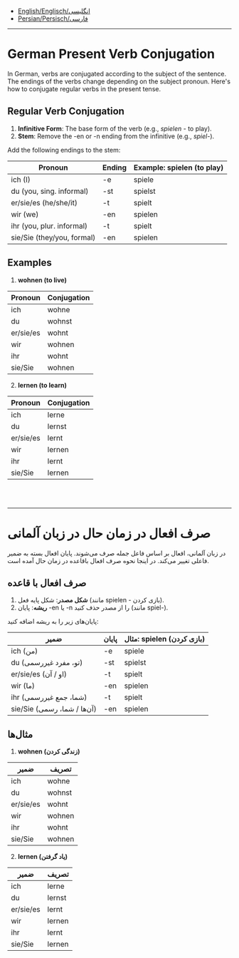 - [English/Englisch/انگلیسی](#german-present-verb-conjugation)
- [Persian/Persisch/فارسی](#صرف-افعال-در-زمان-حال-در-زبان-آلمانی)


--------------

# German Present Verb Conjugation

In German, verbs are conjugated according to the subject of the sentence. The endings of the verbs change depending on the subject pronoun. Here's how to conjugate regular verbs in the present tense.

## Regular Verb Conjugation

1. **Infinitive Form**: The base form of the verb (e.g., *spielen* - to play).
2. **Stem**: Remove the -en or -n ending from the infinitive (e.g., *spiel-*).

Add the following endings to the stem:

| Pronoun       | Ending  | Example: spielen (to play) |
|---------------|---------|----------------------------|
| ich (I)       | -e      | spiele                     |
| du (you, sing. informal)  | -st     | spielst                    |
| er/sie/es (he/she/it)   | -t      | spielt                     |
| wir (we)      | -en     | spielen                    |
| ihr (you, plur. informal)| -t      | spielt                     |
| sie/Sie (they/you, formal) | -en     | spielen                    |

## Examples

1. **wohnen (to live)**

| Pronoun | Conjugation |
|---------|-------------|
| ich     | wohne       |
| du      | wohnst      |
| er/sie/es | wohnt      |
| wir     | wohnen      |
| ihr     | wohnt       |
| sie/Sie | wohnen      |

2. **lernen (to learn)**

| Pronoun | Conjugation |
|---------|-------------|
| ich     | lerne       |
| du      | lernst      |
| er/sie/es | lernt      |
| wir     | lernen      |
| ihr     | lernt       |
| sie/Sie | lernen      |

<br>
<br>

----------------------

# صرف افعال در زمان حال در زبان آلمانی

در زبان آلمانی، افعال بر اساس فاعل جمله صرف می‌شوند. پایان افعال بسته به ضمیر فاعلی تغییر می‌کند. در اینجا نحوه صرف افعال باقاعده در زمان حال آمده است.

## صرف افعال با قاعده
1. **شکل مصدر**: شکل پایه فعل (مانند spielen - بازی کردن).
2. **ریشه**: پایان -en یا -n را از مصدر حذف کنید (مانند spiel-).

پایان‌های زیر را به ریشه اضافه کنید:

| ضمیر        | پایان  | مثال: spielen (بازی کردن) |
|-------------|---------|----------------------------|
| ich (من)    | -e      | spiele                     |
| du (تو، مفرد غیررسمی) | -st     | spielst                    |
| er/sie/es (او / آن)  | -t      | spielt                     |
| wir (ما)    | -en     | spielen                    |
| ihr (شما، جمع غیررسمی) | -t      | spielt                     |
| sie/Sie (آن‌ها / شما، رسمی) | -en     | spielen                    |

## مثال‌ها

1. **wohnen (زندگی کردن)**

| ضمیر | تصریف   |
|------|---------|
| ich  | wohne   |
| du   | wohnst  |
| er/sie/es | wohnt  |
| wir  | wohnen  |
| ihr  | wohnt   |
| sie/Sie | wohnen  |

2. **lernen (یاد گرفتن)**

| ضمیر | تصریف   |
|------|---------|
| ich  | lerne   |
| du   | lernst  |
| er/sie/es | lernt  |
| wir  | lernen  |
| ihr  | lernt   |
| sie/Sie | lernen  |
